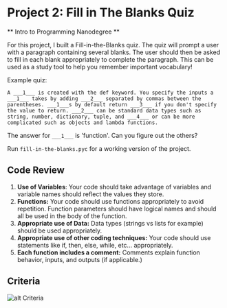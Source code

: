 # Project 2: Fill in The Blanks Quiz
** Intro to Programming Nanodegree **

For this project, I built a Fill-in-the-Blanks quiz.
The quiz will prompt a user with a paragraph containing several blanks.
The user should then be asked to fill in each blank appropriately to complete the paragraph.
This can be used as a study tool to help you remember important vocabulary!

Example quiz:

    A ___1___ is created with the def keyword. You specify the inputs a ___1___ takes by adding ___2___ separated by commas between the parentheses. ___1___s by default return ___3___ if you don't specify the value to return. ___2___ can be standard data types such as string, number, dictionary, tuple, and ___4___ or can be more complicated such as objects and lambda functions.

The answer for `___1___` is 'function'. Can you figure out the others?

Run `fill-in-the-blanks.pyc` for a working version of the project.

## Code Review
1. **Use of Variables**: Your code should take advantage of variables and variable names should reflect the values they store.
2. **Functions:** Your code should use functions appropriately to avoid repetition. Function parameters should have logical names and should all be used in the body of the function.
3. **Appropriate use of Data:** Data types (strings vs lists for example) should be used appropriately.
4. **Appropriate use of other coding techniques:** Your code should use statements like if, then, else, while, etc... appropriately.
5. **Each function includes a comment:** Comments explain function behavior, inputs, and outputs (if applicable.)

## Criteria
![alt Criteria](http://i.imgur.com/lvqrskl.png)
